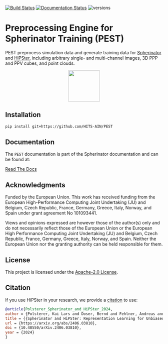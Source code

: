 [![Build Status](https://github.com/HITS-AIN/PEST/actions/workflows/python-package.yml/badge.svg?branch=main)](https://github.com/HITS-AIN/PEST/actions/workflows/python-package.yml?branch=main)
[![Documentation Status](https://readthedocs.org/projects/spherinator/badge/?version=latest)](https://spherinator.readthedocs.io/en/latest/?badge=latest)
![versions](https://img.shields.io/badge/python-3.10%20%7C%203.11%20%7C%203.12-blue)


# Preprocessing Engine for Spherinator Training (PEST)

PEST preprocess simulation data and generate training data for
[Spherinator](https://github.com/HITS-AIN/Spherinator) and
[HiPSter](https://github.com/HITS-AIN/HiPSter), including arbitrary single- and multi-channel
images, 3D PPP and PPV cubes, and point clouds.

<!-- It is currently designed to work with IllustrisTNG data, either through the web-based API or locally
using downloaded snapshots. -->

<p align="center">
  <img src="logo.png" width="100" height="100">
</p>


## Installation

```bash
pip install git+https://github.com/HITS-AIN/PEST
```

## Documentation

The `PEST` documentation is part of the Spherinator documentation and can be found at:

[Read The Docs](https://spherinator.readthedocs.io/en/latest/pest.html)


## Acknowledgments

Funded by the European Union. This work has received funding from the European High-Performance Computing Joint Undertaking (JU) and Belgium, Czech Republic, France, Germany, Greece, Italy, Norway, and Spain under grant agreement No 101093441.

Views and opinions expressed are however those of the author(s) only and do not necessarily reflect those of the European Union or the European High Performance Computing Joint Undertaking (JU) and Belgium, Czech Republic, France, Germany, Greece, Italy, Norway, and Spain. Neither the European Union nor the granting authority can be held responsible for them.


## License

This project is licensed under the [Apache-2.0 License](http://www.apache.org/licenses/LICENSE-2.0).


## Citation

If you use HiPSter in your research, we provide a [citation](./CITATION.cff) to use:

```bibtex
@article{Polsterer_Spherinator_and_HiPSter_2024,
author = {Polsterer, Kai Lars and Doser, Bernd and Fehlner, Andreas and Trujillo-Gomez, Sebastian},
title = {{Spherinator and HiPSter: Representation Learning for Unbiased Knowledge Discovery from Simulations}},
url = {https://arxiv.org/abs/2406.03810},
doi = {10.48550/arXiv.2406.03810},
year = {2024}
}
```
